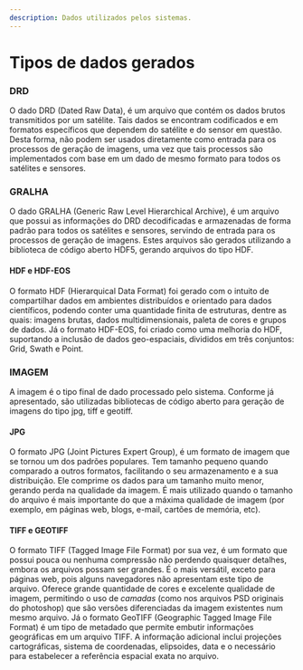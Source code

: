 ```yaml
---
description: Dados utilizados pelos sistemas.
---
```


# Tipos de dados gerados

### DRD

O dado DRD \(Dated Raw Data\), é um arquivo que contém os dados brutos transmitidos por um satélite. Tais dados se encontram codificados e em formatos específicos que dependem do satélite e do sensor em questão. Desta forma, não podem ser usados diretamente como entrada para os processos de geração de imagens, uma vez que tais processos são implementados com base em um dado de mesmo formato para todos os satélites e sensores. 

### GRALHA

O dado GRALHA \(Generic Raw Level Hierarchical Archive\), é um arquivo que possui as informações do DRD decodificadas e armazenadas de forma padrão para todos os satélites e sensores, servindo de entrada para os processos de geração de imagens. Estes arquivos são gerados utilizando a biblioteca de código aberto HDF5, gerando arquivos do tipo HDF.

#### HDF e  HDF-EOS

O formato HDF \(Hierarquical Data Format\) foi gerado com o intuito de compartilhar dados em ambientes distribuídos e orientado para dados científicos, podendo conter uma quantidade finita de estruturas, dentre as quais: imagens brutas, dados multidimensionais, paleta de cores e grupos de dados. Já o formato HDF-EOS, foi criado como uma melhoria do HDF, suportando a inclusão de dados geo-espaciais, divididos em três conjuntos: Grid, Swath e Point. 

### IMAGEM

A imagem é o tipo final de dado processado pelo sistema. Conforme já apresentado, são utilizadas bibliotecas de código aberto para geração de imagens do tipo jpg, tiff e geotiff.

#### JPG

O formato JPG \(Joint Pictures Expert Group\), é um formato de imagem que se tornou um dos padrões populares. Tem tamanho pequeno quando comparado a outros formatos, facilitando o seu armazenamento e a sua distribuição. Ele comprime os dados para um tamanho muito menor, gerando perda na qualidade da imagem. É mais utilizado quando o tamanho do arquivo é mais importante do que a máxima qualidade de imagem \(por exemplo, em páginas web, blogs, e-mail, cartões de memória, etc\).

#### TIFF e GEOTIFF

O formato TIFF \(Tagged Image File Format\) por sua vez, é um formato que possui pouca ou nenhuma compressão não perdendo quaisquer detalhes, embora os arquivos possam ser grandes. É o mais versátil, exceto para páginas web, pois alguns navegadores não apresentam este tipo de arquivo. Oferece grande quantidade de cores e excelente qualidade de imagem, permitindo o uso de _camadas_ \(como nos arquivos PSD originais do photoshop\) que são versões diferenciadas da imagem existentes num mesmo arquivo. Já o formato GeoTIFF \(Geographic Tagged Image File Format\) é um tipo de metadado que permite embutir informações geográficas em um arquivo TIFF. A informação adicional inclui projeções cartográficas, sistema de coordenadas, elipsoides, data e o necessário para estabelecer a referência espacial exata no arquivo.

